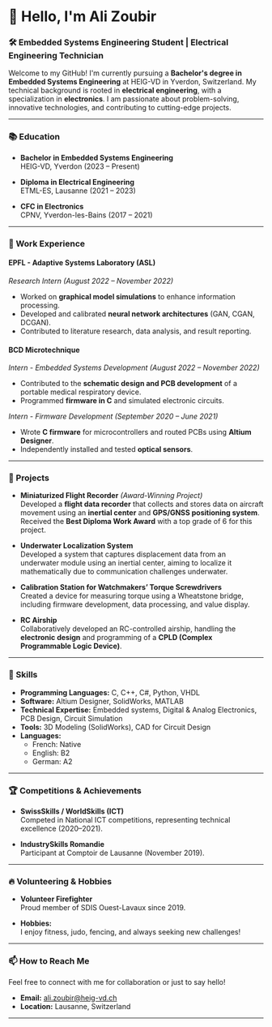 # 👋 Hello, I'm Ali Zoubir

### 🛠️ Embedded Systems Engineering Student | Electrical Engineering Technician

Welcome to my GitHub! I'm currently pursuing a **Bachelor's degree in Embedded Systems Engineering** at HEIG-VD in Yverdon, Switzerland. My technical background is rooted in **electrical engineering**, with a specialization in **electronics**. I am passionate about problem-solving, innovative technologies, and contributing to cutting-edge projects.

---

### 📚 Education
- **Bachelor in Embedded Systems Engineering**  
  HEIG-VD, Yverdon (2023 – Present)
  
- **Diploma in Electrical Engineering**  
  ETML-ES, Lausanne (2021 – 2023)
  
- **CFC in Electronics**  
  CPNV, Yverdon-les-Bains (2017 – 2021)

---

### 💼 Work Experience

#### **EPFL - Adaptive Systems Laboratory (ASL)**
*Research Intern (August 2022 – November 2022)*  
- Worked on **graphical model simulations** to enhance information processing.  
- Developed and calibrated **neural network architectures** (GAN, CGAN, DCGAN).  
- Contributed to literature research, data analysis, and result reporting.

#### **BCD Microtechnique**
*Intern - Embedded Systems Development (August 2022 – November 2022)*  
- Contributed to the **schematic design and PCB development** of a portable medical respiratory device.  
- Programmed **firmware in C** and simulated electronic circuits.

*Intern - Firmware Development (September 2020 – June 2021)*  
- Wrote **C firmware** for microcontrollers and routed PCBs using **Altium Designer**.  
- Independently installed and tested **optical sensors**.

---

### 🚀 Projects

- **Miniaturized Flight Recorder** *(Award-Winning Project)*  
  Developed a **flight data recorder** that collects and stores data on aircraft movement using an **inertial center** and **GPS/GNSS positioning system**. Received the **Best Diploma Work Award** with a top grade of 6 for this project.

- **Underwater Localization System**  
  Developed a system that captures displacement data from an underwater module using an inertial center, aiming to localize it mathematically due to communication challenges underwater.

- **Calibration Station for Watchmakers’ Torque Screwdrivers**  
  Created a device for measuring torque using a Wheatstone bridge, including firmware development, data processing, and value display.

- **RC Airship**  
  Collaboratively developed an RC-controlled airship, handling the **electronic design** and programming of a **CPLD (Complex Programmable Logic Device)**.

---

### 🧠 Skills

- **Programming Languages:** C, C++, C#, Python, VHDL  
- **Software:** Altium Designer, SolidWorks, MATLAB  
- **Technical Expertise:** Embedded systems, Digital & Analog Electronics, PCB Design, Circuit Simulation  
- **Tools:** 3D Modeling (SolidWorks), CAD for Circuit Design  
- **Languages:**  
  - French: Native  
  - English: B2  
  - German: A2

---

### 🏆 Competitions & Achievements

- **SwissSkills / WorldSkills (ICT)**  
  Competed in National ICT competitions, representing technical excellence (2020–2021).

- **IndustrySkills Romandie**  
  Participant at Comptoir de Lausanne (November 2019).

---

### 🔥 Volunteering & Hobbies

- **Volunteer Firefighter**  
  Proud member of SDIS Ouest-Lavaux since 2019.
  
- **Hobbies:**  
  I enjoy fitness, judo, fencing, and always seeking new challenges!

---

### 📫 How to Reach Me

Feel free to connect with me for collaboration or just to say hello!

- **Email:** ali.zoubir@heig-vd.ch  
- **Location:** Lausanne, Switzerland

---
